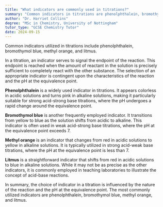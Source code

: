 ```yaml
---
title: "What indicators are commonly used in titrations?"
summary: "Common indicators in titrations are phenolphthalein, bromothymol blue, methyl orange, and litmus, each serving to signal the endpoint of the titration process through color changes."
author: "Dr. Harriet Collins"
degree: "MSc in Chemistry, University of Nottingham"
tutor_type: "GCSE Chemistry Tutor"
date: 2024-09-15
---
```


Common indicators utilized in titrations include phenolphthalein, bromothymol blue, methyl orange, and litmus.

In a titration, an indicator serves to signal the endpoint of the reaction. This endpoint is reached when the amount of reactant in the solution is precisely sufficient to completely react with the other substance. The selection of an appropriate indicator is contingent upon the characteristics of the reaction and the pH at the equivalence point.

**Phenolphthalein** is a widely used indicator in titrations. It appears colorless in acidic solutions and turns pink in alkaline solutions, making it particularly suitable for strong acid-strong base titrations, where the pH undergoes a rapid change around the equivalence point.

**Bromothymol blue** is another frequently employed indicator. It transitions from yellow to blue as the solution shifts from acidic to alkaline. This indicator is often used in weak acid-strong base titrations, where the pH at the equivalence point exceeds $7$.

**Methyl orange** is an indicator that changes from red in acidic solutions to yellow in alkaline solutions. It is typically utilized in strong acid-weak base titrations, where the pH at the equivalence point is less than $7$.

**Litmus** is a straightforward indicator that shifts from red in acidic solutions to blue in alkaline solutions. While it may not be as precise as the other indicators, it is commonly employed in teaching laboratories to illustrate the concept of acid-base reactions.

In summary, the choice of indicator in a titration is influenced by the nature of the reaction and the pH at the equivalence point. The most commonly utilized indicators are phenolphthalein, bromothymol blue, methyl orange, and litmus.
    